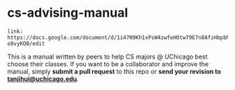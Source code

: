 # cs-advising-manual
```
link: https://docs.google.com/document/d/1i47N9Kh1xPsW4zwfeHOtw79E7n8AfzHbpbN-o8vyKO0/edit
```
This is a manual written by peers to help CS majors @ UChicago best choose their classes.
If you want to be a collaborator and improve the manual, simply **submit a pull request** to this repo or **send your revision to tanjihui@uchicago.edu**.
